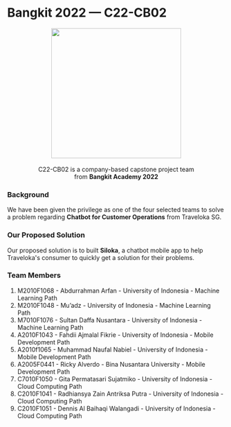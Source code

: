 # Bangkit 2022 — C22-CB02

<p align="center">
  <img width="300" height="300" src="https://user-images.githubusercontent.com/47189456/174307768-84294050-4555-49da-9761-9514509088a5.png">
  <br/><br/>C22-CB02 is a company-based capstone project team<br/>from <b>Bangkit Academy 2022</b>
</p>

### Background
We have been given the privilege as one of the four selected teams to solve a problem regarding **Chatbot for Customer Operations** from Traveloka SG.

### Our Proposed Solution
Our proposed solution is to built **Siloka**, a chatbot mobile app to help Traveloka's consumer to quickly get a solution for their problems. 

### Team Members
1. M2010F1068 - Abdurrahman Arfan - University of Indonesia - Machine Learning Path
2. M2010F1048 - Mu’adz - University of Indonesia - Machine Learning Path
3. M7010F1076 - Sultan Daffa Nusantara - University of Indonesia - Machine Learning Path
4. A2010F1043 - Fahdii Ajmalal Fikrie - University of Indonesia - Mobile Development Path
5. A2010f1065 - Muhammad Naufal Nabiel - University of Indonesia - Mobile Development Path
6. A2005F0441 - Ricky Alverdo - Bina Nusantara University - Mobile Development Path
7. C7010F1050 - Gita Permatasari Sujatmiko - University of Indonesia - Cloud Computing Path
8. C2010F1041 - Radhiansya Zain Antriksa Putra - University of Indonesia - Cloud Computing Path
9. C2010F1051 - Dennis Al Baihaqi Walangadi - University of Indonesia - Cloud Computing Path
